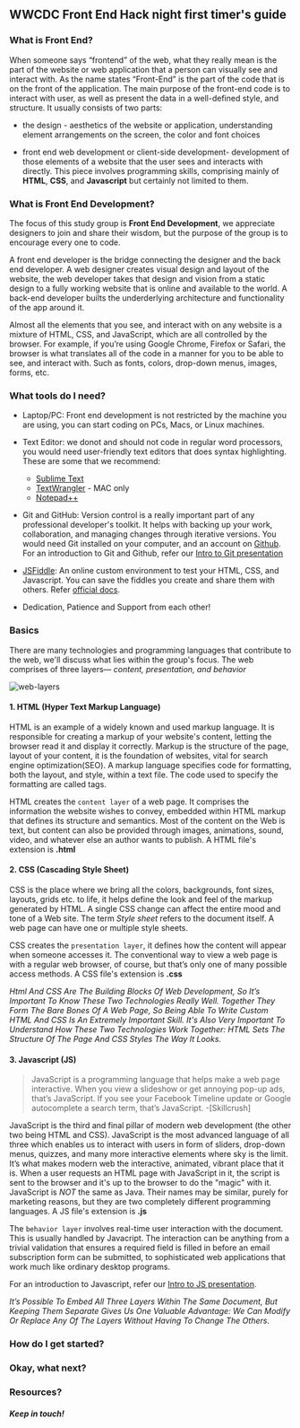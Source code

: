 ## WWCDC Front End Hack night first timer's guide

### What is Front End?

When someone says “frontend” of the web, what they really mean is the part of the website or web application that a person can visually see and interact with. As the name states “Front-End” is the part of the code that is on the front of the application. The main purpose of the front-end code is to interact with user, as well as present the data in a well-defined style, and structure. It usually consists of two parts: 

* the design - aesthetics of the website or application, understanding element arrangements on the screen, the color and font choices

* front end web development or client-side development- development of those elements of a website that the user sees and interacts with directly. This piece involves programming skills, comprising mainly of **HTML**, **CSS**, and **Javascript** but certainly not limited to them.

### What is Front End Development?

The focus of this study group is **Front End Development**, we appreciate designers to join and share their wisdom, but the purpose of the group is to encourage every one to code. 

A front end developer is the bridge connecting the designer and the back end developer. A web designer creates visual design and layout of the website,  the web developer takes that design and vision from a static design to a fully working website that is online and available to the world. A back-end developer builts the underderlying architecture and functionality of the app around it. 

Almost all the elements that you see, and interact with on any website is a mixture of HTML, CSS, and JavaScript, which are all controlled by the browser. For example, if you’re using Google Chrome, Firefox or Safari, the browser is what translates all of the code in a manner for you to be able to see, and interact with. Such as fonts, colors, drop-down menus, images, forms, etc. 

### What tools do I need?

* Laptop/PC: Front end development is not restricted by the machine you are using, you can start coding on PCs, Macs, or Linux machines. 

* Text Editor: we donot and should not code in regular word processors, you would need user-friendly text editors that does syntax highlighting. These are some that we recommend:
  * [Sublime Text](http://www.sublimetext.com/)
  * [TextWrangler](http://www.barebones.com/products/textwrangler/) - MAC only
  * [Notepad++](http://notepad-plus-plus.org/)
  
* Git and GitHub: Version control is a really important part of any professional developer's toolkit. It helps with backing up your work, collaboration, and managing changes through iterative versions. You would need Git installed on your computer, and an account on [Github](https://github.com). For an introduction to Git and Github, refer our [Intro to Git presentation](http://nupurkapoor.github.io/intro-to-git/#/)

* [JSFiddle](http://jsfiddle.net/): An online custom environment to test your HTML, CSS, and Javascript. You can save the fiddles you create and share them with others. Refer [official docs](http://doc.jsfiddle.net/tutorial.html).

* Dedication, Patience and Support from each other! 

### Basics

There are many technologies and programming languages that contribute to the web, we'll discuss what lies within the group's focus. The web comprises of three layers— *content, presentation, and behavior*

![web-layers](http://dab1nmslvvntp.cloudfront.net/wp-content/uploads/2014/09/1409729756css_three-layers.png)

#### 1. HTML (Hyper Text Markup Language) 
HTML is an example of a widely known and used markup language. It is responsible for creating a markup of your website's content, letting the browser read it and display it correctly. Markup is the structure of the page, layout of your content, it is the foundation of websites, vital for search engine optimization(SEO). A markup language specifies code for formatting, both the layout, and style, within a text file. The code used to specify the formatting are called tags. 

HTML creates the `content layer` of a web page. It comprises the information the website wishes to convey, embedded within HTML markup that defines its structure and semantics. Most of the content on the Web is text, but content can also be provided through images, animations, sound, video, and whatever else an author wants to publish.
A HTML file's extension is **.html**

#### 2. CSS (Cascading Style Sheet)
CSS is the place where we bring all the colors, backgrounds, font sizes, layouts, grids etc. to life, it helps define the look and feel of the markup generated by HTML. A single CSS change can affect the entire mood and tone of a Web site. The term *Style sheet* refers to the document itself. A web page can have one or multiple style sheets. 

CSS creates the `presentation layer`, it defines how the content will appear when someone accesses it. The conventional way to view a web page is with a regular web browser, of course, but that’s only one of many possible access methods. 
A CSS file's extension is **.css**

*Html And CSS Are The Building Blocks Of Web Development, So It’s Important To Know These Two Technologies Really Well. Together They Form The Bare Bones Of A Web Page, So Being Able To Write Custom HTML And CSS Is An Extremely Important Skill. It's Also Very Important To Understand How These Two Technologies Work Together: HTML Sets The Structure Of The Page And CSS Styles The Way It Looks.*
	

#### 3. Javascript (JS)
> JavaScript is a programming language that helps make a web page interactive. When you view a slideshow or get annoying pop-up ads, that’s JavaScript. If you see your Facebook Timeline update or Google autocomplete a search term, that’s JavaScript. -[Skillcrush]

JavaScript is the third and final pillar of modern web development (the other two being HTML and CSS). JavaScript is the most advanced language of all three which enables us to interact with users in form of sliders, drop-down menus, quizzes, and many more interactive elements where sky is the limit. It’s what makes modern web the interactive, animated, vibrant place that it is. When a user requests an HTML page with JavaScript in it, the script is sent to the browser and it's up to the browser to do the "magic" with it. JavaScript is *NOT* the same as Java. Their names may be similar, purely for marketing reasons, but they are two completely different programming languages. A JS file's extension is **.js**

The `behavior layer` involves real-time user interaction with the document. This is usually handled by Javacript. The interaction can be anything from a trivial validation that ensures a required field is filled in before an email subscription form can be submitted, to sophisticated web applications that work much like ordinary desktop programs.
  
For an introduction to Javascript, refer our [Intro to JS presentation](http://nupurkapoor.github.io/js-study-group/).

*It’s Possible To Embed All Three Layers Within The Same Document, But Keeping Them Separate Gives Us One Valuable Advantage: We Can Modify Or Replace Any Of The Layers Without Having To Change The Others.*

### How do I get started?

### Okay, what next?

### Resources?

##### Keep in touch!




